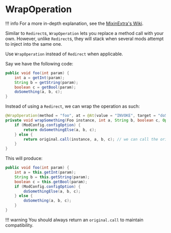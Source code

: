 # WrapOperation

!!! info
    For a more in-depth explanation, see the [MixinExtra's Wiki](https://github.com/LlamaLad7/MixinExtras/wiki/WrapOperation).

Similar to `Redirect`s, `WrapOperation` lets you replace a method call with your own. However, unlike `Redirect`s, they will stack when several mods attempt to inject into the same one.

Use `WrapOperation` instead of `Redirect` when applicable.

Say we have the following code:

```java
public void foo(int param) {
    int a = getInt(param);
    String b = getString(param);
    boolean c = getBool(param);
    doSomething(a, b, c);
}
```

Instead of using a `Redirect`, we can wrap the operation as such:

```java
@WrapOperation(method = "foo", at = @At(value = "INVOKE", target = "doSomething(ILjava/lang/String;Z)V"))
private void wrapSomething(Foo instance, int a, String b, boolean c, Operation<Void> original) {
    if (ModConfig.configOption) {
        return doSomethingElse(a, b, c);
    } else {
        return original.call(instance, a, b, c); // we can call the original method using original.call instead of actually calling the method itself
    }
}
```

This will produce:

```java
public void foo(int param) {
    int a = this.getInt(param);
    String b = this.getString(param);
    boolean c = this.getBool(param);
    if (ModConfig.configOption) {
        doSomethingElse(a, b, c);
    } else {
        doSomething(a, b, c);
    }
}
```

!!! warning
    You should always return an `original.call` to maintain compatibility.
